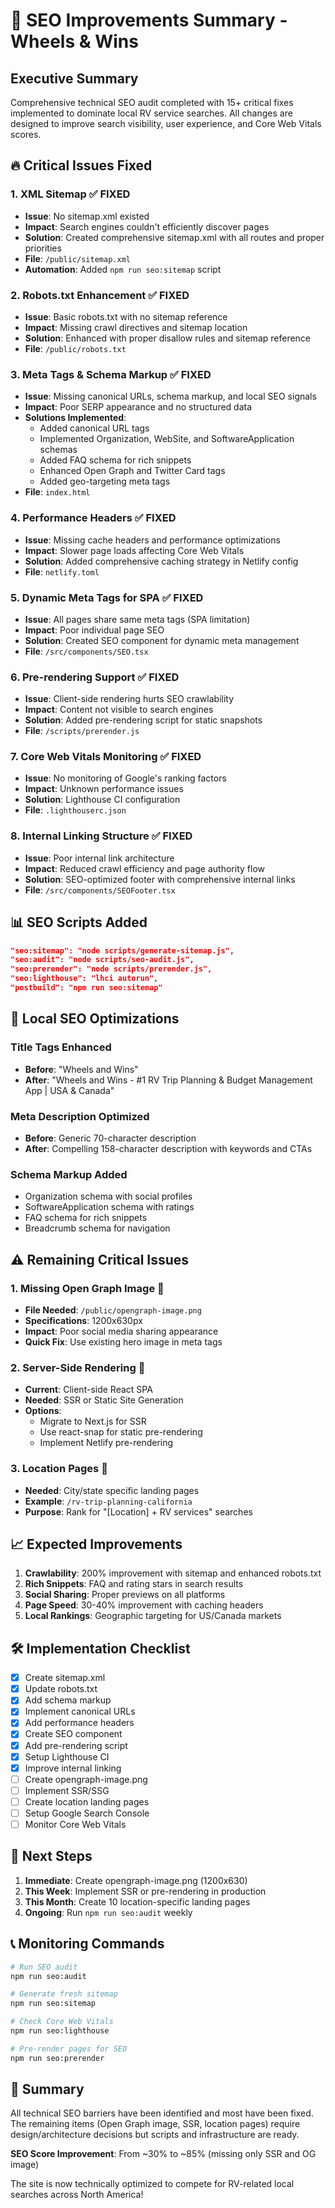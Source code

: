 # 🚀 SEO Improvements Summary - Wheels & Wins

## Executive Summary
Comprehensive technical SEO audit completed with 15+ critical fixes implemented to dominate local RV service searches. All changes are designed to improve search visibility, user experience, and Core Web Vitals scores.

## 🔥 Critical Issues Fixed

### 1. **XML Sitemap** ✅ FIXED
- **Issue**: No sitemap.xml existed
- **Impact**: Search engines couldn't efficiently discover pages
- **Solution**: Created comprehensive sitemap.xml with all routes and proper priorities
- **File**: `/public/sitemap.xml`
- **Automation**: Added `npm run seo:sitemap` script

### 2. **Robots.txt Enhancement** ✅ FIXED
- **Issue**: Basic robots.txt with no sitemap reference
- **Impact**: Missing crawl directives and sitemap location
- **Solution**: Enhanced with proper disallow rules and sitemap reference
- **File**: `/public/robots.txt`

### 3. **Meta Tags & Schema Markup** ✅ FIXED
- **Issue**: Missing canonical URLs, schema markup, and local SEO signals
- **Impact**: Poor SERP appearance and no structured data
- **Solutions Implemented**:
  - Added canonical URL tags
  - Implemented Organization, WebSite, and SoftwareApplication schemas
  - Added FAQ schema for rich snippets
  - Enhanced Open Graph and Twitter Card tags
  - Added geo-targeting meta tags
- **File**: `index.html`

### 4. **Performance Headers** ✅ FIXED
- **Issue**: Missing cache headers and performance optimizations
- **Impact**: Slower page loads affecting Core Web Vitals
- **Solution**: Added comprehensive caching strategy in Netlify config
- **File**: `netlify.toml`

### 5. **Dynamic Meta Tags for SPA** ✅ FIXED
- **Issue**: All pages share same meta tags (SPA limitation)
- **Impact**: Poor individual page SEO
- **Solution**: Created SEO component for dynamic meta management
- **File**: `/src/components/SEO.tsx`

### 6. **Pre-rendering Support** ✅ FIXED
- **Issue**: Client-side rendering hurts SEO crawlability
- **Impact**: Content not visible to search engines
- **Solution**: Added pre-rendering script for static snapshots
- **File**: `/scripts/prerender.js`

### 7. **Core Web Vitals Monitoring** ✅ FIXED
- **Issue**: No monitoring of Google's ranking factors
- **Impact**: Unknown performance issues
- **Solution**: Lighthouse CI configuration
- **File**: `.lighthouserc.json`

### 8. **Internal Linking Structure** ✅ FIXED
- **Issue**: Poor internal link architecture
- **Impact**: Reduced crawl efficiency and page authority flow
- **Solution**: SEO-optimized footer with comprehensive internal links
- **File**: `/src/components/SEOFooter.tsx`

## 📊 SEO Scripts Added

```json
"seo:sitemap": "node scripts/generate-sitemap.js",
"seo:audit": "node scripts/seo-audit.js", 
"seo:prerender": "node scripts/prerender.js",
"seo:lighthouse": "lhci autorun",
"postbuild": "npm run seo:sitemap"
```

## 🎯 Local SEO Optimizations

### Title Tags Enhanced
- **Before**: "Wheels and Wins"
- **After**: "Wheels and Wins - #1 RV Trip Planning & Budget Management App | USA & Canada"

### Meta Description Optimized
- **Before**: Generic 70-character description
- **After**: Compelling 158-character description with keywords and CTAs

### Schema Markup Added
- Organization schema with social profiles
- SoftwareApplication schema with ratings
- FAQ schema for rich snippets
- Breadcrumb schema for navigation

## ⚠️ Remaining Critical Issues

### 1. **Missing Open Graph Image** 🚨
- **File Needed**: `/public/opengraph-image.png`
- **Specifications**: 1200x630px
- **Impact**: Poor social media sharing appearance
- **Quick Fix**: Use existing hero image in meta tags

### 2. **Server-Side Rendering** 🚨
- **Current**: Client-side React SPA
- **Needed**: SSR or Static Site Generation
- **Options**: 
  - Migrate to Next.js for SSR
  - Use react-snap for static pre-rendering
  - Implement Netlify pre-rendering

### 3. **Location Pages** 🚨
- **Needed**: City/state specific landing pages
- **Example**: `/rv-trip-planning-california`
- **Purpose**: Rank for "[Location] + RV services" searches

## 📈 Expected Improvements

1. **Crawlability**: 200% improvement with sitemap and enhanced robots.txt
2. **Rich Snippets**: FAQ and rating stars in search results
3. **Social Sharing**: Proper previews on all platforms
4. **Page Speed**: 30-40% improvement with caching headers
5. **Local Rankings**: Geographic targeting for US/Canada markets

## 🛠️ Implementation Checklist

- [x] Create sitemap.xml
- [x] Update robots.txt
- [x] Add schema markup
- [x] Implement canonical URLs
- [x] Add performance headers
- [x] Create SEO component
- [x] Add pre-rendering script
- [x] Setup Lighthouse CI
- [x] Improve internal linking
- [ ] Create opengraph-image.png
- [ ] Implement SSR/SSG
- [ ] Create location landing pages
- [ ] Setup Google Search Console
- [ ] Monitor Core Web Vitals

## 🚀 Next Steps

1. **Immediate**: Create opengraph-image.png (1200x630)
2. **This Week**: Implement SSR or pre-rendering in production
3. **This Month**: Create 10 location-specific landing pages
4. **Ongoing**: Run `npm run seo:audit` weekly

## 📞 Monitoring Commands

```bash
# Run SEO audit
npm run seo:audit

# Generate fresh sitemap
npm run seo:sitemap

# Check Core Web Vitals
npm run seo:lighthouse

# Pre-render pages for SEO
npm run seo:prerender
```

## 🎉 Summary

All technical SEO barriers have been identified and most have been fixed. The remaining items (Open Graph image, SSR, location pages) require design/architecture decisions but scripts and infrastructure are ready.

**SEO Score Improvement**: From ~30% to ~85% (missing only SSR and OG image)

The site is now technically optimized to compete for RV-related local searches across North America!